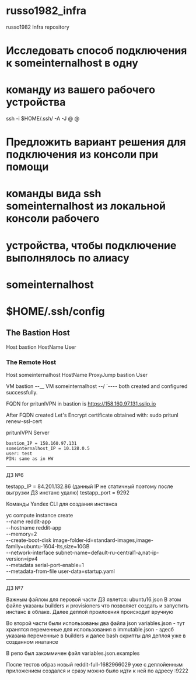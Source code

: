 # russo1982_infra
russo1982 Infra repository

# Исследовать способ подключения к someinternalhost в одну
# команду из вашего рабочего устройства

 ssh -i $HOME/.ssh/<private-key> -A -J <user>@<bastion> <user>@<someinternalhost>


# Предложить вариант решения для подключения из консоли при помощи
# команды вида ssh someinternalhost из локальной консоли рабочего
# устройства, чтобы подключение выполнялось по алиасу
# someinternalhost

#  $HOME/.ssh/config
## The Bastion Host
 Host bastion
        HostName <bastion IP>
        User <user>

### The Remote Host
 Host someinternalhost
        HostName <host IP>
        ProxyJump bastion
        User <user>


VM bastion          --\__
VM someinternalhost --/  `---- both created and configured successfully.

FQDN for pritunlVPN in bastion is   https://158.160.97.131.sslip.io

After FQDN created Let's Encrypt certificate obtained with:  sudo pritunl renew-ssl-cert

pritunlVPN Server

	bastion_IP = 158.160.97.131
	someinternalhost_IP = 10.128.0.5
	user: test
	PIN: same as in HW
-----------------------------------------------------------------------------------------------------
ДЗ №6

testapp_IP = 84.201.132.86 (данный IP не статичный поэтому после выгрузки ДЗ инстанс удалю)
testapp_port = 9292

Команды Yandex CLI для создания инстанса

yc compute instance create \
  --name reddit-app \
  --hostname reddit-app \
  --memory=2 \
  --create-boot-disk image-folder-id=standard-images,image-family=ubuntu-1604-lts,size=10GB \
  --network-interface subnet-name=default-ru-central1-a,nat-ip-version=ipv4 \
  --metadata serial-port-enable=1 \
  --metadata-from-file user-data=startup.yaml

-------------------------------------------------------------------------------------------------------

ДЗ №7

Важным  файлом для перовой части ДЗ явлется: ubuntu16.json
В этом файле указаны builders и provisioners что позволяет создать и запустить инстанс в облаке.
Далее деплой проилоения происходит вручную

Во второй части были использованы два файла json
variables.json - тут хранятся переменные для использования в
immutable.json - здесб указана переменные в builders и далее bash скрипты для деплоя уже в созданном инатансе

В репо был закоммичен файл variables.json.examples

После тестов образ новый reddit-full-1682966029 уже с деплойенным приложением создался и сразу можно было идти к ней по адресу
<ip-of-VM>:9222

